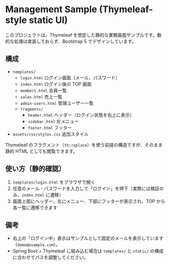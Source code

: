 # Management Sample (Thymeleaf-style static UI)

このプロジェクトは、Thymeleaf を想定した静的な業務画面サンプルです。動的な処理は実装しておらず、Bootstrap 5 でデザインしています。

## 構成

- `templates/`
  - `login.html` ログイン画面（メール、パスワード）
  - `index.html` ログイン後の TOP 画面
  - `members.html` 会員一覧
  - `sales.html` 売上一覧
  - `admin-users.html` 管理ユーザー一覧
  - `fragments/`
    - `header.html` ヘッダー（ログイン状態を右上に表示）
    - `sidebar.html` 左メニュー
    - `footer.html` フッター
- `assets/css/styles.css` 追加スタイル

Thymeleaf のフラグメント（`th:replace`）を使う前提の構造ですが、そのまま静的 HTML としても閲覧できます。

## 使い方（静的確認）

1. `templates/login.html` をブラウザで開く
2. 任意のメール・パスワードを入力して「ログイン」を押下（実際には検証のみ、`index.html` に遷移）
3. 画面上部にヘッダー、左にメニュー、下部にフッターが表示され、TOP から各一覧に遷移できます

## 備考

- 右上の「ログイン中」表示はサンプルとして固定のメールを表示しています（`demo@example.com`）。
- Spring Boot + Thymeleaf に組み込む場合は `templates/` と `static/` の構成に合わせてパスを調整してください。

